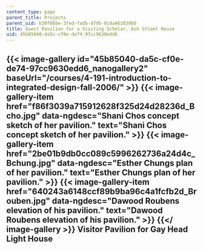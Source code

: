 ```yaml
---
content_type: page
parent_title: Projects
parent_uid: b30f86be-3fed-fadb-d7db-0c8a461039b6
title: Guest Pavilion for a Visiting Scholar, Ash Street House
uid: 45b85040-da5c-cf0e-de74-97cc9630edd6
---
```


{{< image-gallery id="45b85040-da5c-cf0e-de74-97cc9630edd6_nanogallery2" baseUrl="/courses/4-191-introduction-to-integrated-design-fall-2006/" >}}
{{< image-gallery-item href="f86f3039a715912628f325d24d28236d_Bcho.jpg" data-ngdesc="Shani Chos concept sketch of her pavilion." text="Shani Chos concept sketch of her pavilion." >}}
{{< image-gallery-item href="2be01b9db0cc089c5996262736a24d4c_Bchung.jpg" data-ngdesc="Esther Chungs plan of her pavilion." text="Esther Chungs plan of her pavilion." >}}
{{< image-gallery-item href="640243a6148ccf89b9ba96c4a1fcfb2d_Brouben.jpg" data-ngdesc="Dawood Roubens elevation of his pavilion." text="Dawood Roubens elevation of his pavilion." >}}
{{</ image-gallery >}}
Visitor Pavilion for Gay Head Light House
-----------------------------------------